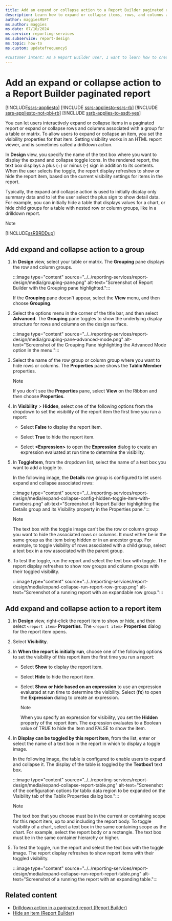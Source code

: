 ```yaml
---
title: Add an expand or collapse action to a Report Builder paginated report
description: Learn how to expand or collapse items, rows, and columns associated with a group for a table or matrix in a paginated report in Report Builder.
author: maggiesMSFT
ms.author: maggies
ms.date: 07/10/2024
ms.service: reporting-services
ms.subservice: report-design
ms.topic: how-to
ms.custom: updatefrequency5

#customer intent: As a Report Builder user, I want to learn how to create expandable and collapsible elements in my reports so that I can give users the option to control the presentation of my report.
---
```

# Add an expand or collapse action to a Report Builder paginated report

[!INCLUDE[ssrs-appliesto](../../includes/ssrs-appliesto.md)] [!INCLUDE [ssrs-appliesto-ssrs-rb](../../includes/ssrs-appliesto-ssrs-rb.md)] [!INCLUDE [ssrs-appliesto-not-pbi-rb](../../includes/ssrs-appliesto-not-pbi-rb.md)] [!INCLUDE [ssrb-applies-to-ssdt-yes](../../includes/ssrb-applies-to-ssdt-yes.md)]

You can let users interactively expand or collapse items in a paginated report or expand or collapse rows and columns associated with a group for a table or matrix. To allow users to expand or collapse an item, you set the visibility properties for that item. Setting visibility works in an HTML report viewer, and is sometimes called a drilldown action.  
  
In **Design** view, you specify the name of the text box where you want to display the expand and collapse toggle icons. In the rendered report, the text box displays a plus (+) or minus (-) sign in addition to its contents. When the user selects the toggle, the report display refreshes to show or hide the report item, based on the current visibility settings for items in the report.  
  
Typically, the expand and collapse action is used to initially display only summary data and to let the user select the plus sign to show detail data. For example, you can initially hide a table that displays values for a chart, or hide child groups for a table with nested row or column groups, like in a drilldown report.  
  
> [!NOTE]  
> [!INCLUDE[ssRBRDDup](../../includes/ssrbrddup-md.md)]  
  
## Add expand and collapse action to a group
  
1. In **Design** view, select your table or matrix. The **Grouping** pane displays the row and column groups.  
  
     :::image type="content" source="../../reporting-services/report-design/media/grouping-pane.png" alt-text="Screenshot of Report Builder with the Grouping pane highlighted.":::
  
     If the **Grouping** pane doesn't appear, select the **View** menu, and then choose **Grouping**.  
  
1. Select the options menu in the corner of the title bar, and then select **Advanced**. The **Grouping** pane toggles to show the underlying display structure for rows and columns on the design surface.  
  
     :::image type="content" source="../../reporting-services/report-design/media/grouping-pane-advanced-mode.png" alt-text="Screenshot of the Grouping Pane highlighting the Advanced Mode option in the menu.":::
  
1. Select the name of the row group or column group  where you want to hide rows or columns. The **Properties** pane shows the **Tablix Member** properties.  
  
    > [!NOTE]  
    > If you don't see the **Properties** pane, select **View** on the Ribbon and then choose **Properties**.  
  
1. In **Visibility** > **Hidden**, select one of the following options from the dropdown to set the visibility of the report item the first time you run a report:  
  
    - Select **False** to display the report item.  
  
    - Select **True** to hide the report item.  
  
    - Select **\<Expression>** to open the **Expression** dialog to create an expression evaluated at run time to determine the visibility.  
  
1. In **ToggleItem**, from the dropdown list, select the name of a text box you want to add a toggle to.  
  
     In the following image, the **Details** row group is configured to let users expand and collapse associated rows:
  
     :::image type="content" source="../../reporting-services/report-design/media/expand-collapse-config-hidden-toggle-item-with-numbers.png" alt-text="Screenshot of Report Builder highlighting the Details group and its Visibility property in the Properties pane.":::
  
    > [!NOTE]  
    > The text box with the toggle image can't be the row or column group you want to hide the associated rows or columns. It must either be in the same group as the item being hidden or in an ancestor group. For example, to toggle visibility of rows associated with a child group, select a text box in a row associated with the parent group.  
  
1. To test the toggle, run the report and select the text box with toggle. The report display refreshes to show row groups and column groups with their toggled visibility.  
  
     :::image type="content" source="../../reporting-services/report-design/media/expand-collapse-run-report-row-group.png" alt-text="Screenshot of a running report with an expandable row group.":::  
  
## Add expand and collapse action to a report item  
  
1. In **Design** view, right-click the report item to show or hide, and then select `<report item>` **Properties**. The `<report item>` **Properties** dialog for the report item opens.  
  
1. Select **Visibility**.  
  
1. In **When the report is initially run**, choose one of the following options to set the visibility of this report item the first time you run a report:  
  
    - Select **Show** to display the report item.  
  
    - Select **Hide** to hide the report item.  
  
    - Select **Show or hide based on an expression** to use an expression evaluated at run time to determine the visibility. Select (**fx**) to open the **Expression** dialog to create an expression.  
  
        > [!NOTE]  
        > When you specify an expression for visibility, you set the **Hidden** property of the report item. The expression evaluates to a Boolean value of TRUE to hide the item and FALSE to show the item.  
  
1. In **Display can be toggled by this report item**, from the list, enter or select the name of a text box in the report in which to display a toggle image.  
  
     In the following image, the table is configured to enable users to expand and collapse it. The display of the table is toggled by the **Textbox1** text box.  
  
     :::image type="content" source="../../reporting-services/report-design/media/expand-collapse-report-table.png" alt-text="Screenshot of the configuration options for tablix data region to be expanded on the Visibility tab of the Tablix Properties dialog box.":::  
  
    > [!NOTE]  
    > The text box that you choose must be in the current or containing scope for this report item, up to and including the report body. To toggle visibility of a chart, select a text box in the same containing scope as the chart. For example, select the report body or a rectangle. The text box must be in the same container hierarchy or higher.  
  
1. To test the toggle, run the report and select the text box with the toggle image. The report display refreshes to show report items with their toggled visibility.  
  
     :::image type="content" source="../../reporting-services/report-design/media/expand-collapse-run-report-report-table.png" alt-text="Screenshot of a running the report with an expanding table.":::  
  
## Related content  

- [Drilldown action in a paginated report (Report Builder)](../../reporting-services/report-design/drilldown-action-report-builder-and-ssrs.md)
- [Hide an item &#40;Report Builder&#41;](../../reporting-services/report-builder/hide-an-item-report-builder-and-ssrs.md)  

